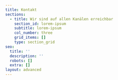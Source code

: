 ```yaml
---
title: Kontakt
sections:
  - title: Wir sind auf allen Kanälen erreichbar
    section_id: lorem-ipsum
    subtitle: lorem-ipsum
    col_number: three
    grid_items: []
    type: section_grid
seo:
  title: ''
  description: ''
  robots: []
  extra: []
layout: advanced
---
```

